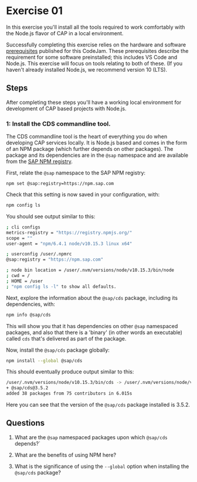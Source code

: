 # Exercise 01

In this exercise you'll install all the tools required to work comfortably with the Node.js flavor of CAP in a local environment.

Successfully completing this exercise relies on the hardware and software [prerequisites](../prerequisites.md) published for this CodeJam. These prerequisites describe the requirement for some software preinstalled; this includes VS Code and Node.js. This exercise will focus on tools relating to both of these. (If you haven't already installed Node.js, we recommend version 10 (LTS).

## Steps

After completing these steps you'll have a working local environment for development of CAP based projects with Node.js.

### 1: Install the CDS commandline tool.

The CDS commandline tool is the heart of everything you do when developing CAP services locally. It is Node.js based and comes in the form of an NPM package (which further depends on other packages). The package and its dependencies are in the `@sap` namespace and are available from the [SAP NPM registry](https://blogs.sap.com/2017/05/16/sap-npm-registry-launched-making-the-lives-of-node.js-developers-easier/).

First, relate the `@sap` namespace to the SAP NPM registry:

```shell
npm set @sap:registry=https://npm.sap.com
```

Check that this setting is now saved in your configuration, with:

```sh
npm config ls
```

You should see output similar to this:

```sh
; cli configs
metrics-registry = "https://registry.npmjs.org/"
scope = ""
user-agent = "npm/6.4.1 node/v10.15.3 linux x64"

; userconfig /user/.npmrc
@sap:registry = "https://npm.sap.com"

; node bin location = /user/.nvm/versions/node/v10.15.3/bin/node
; cwd = /
; HOME = /user
; "npm config ls -l" to show all defaults.
```

Next, explore the information about the `@sap/cds` package, including its dependencies, with:

```sh
npm info @sap/cds
```

This will show you that it has dependencies on other `@sap` namespaced packages, and also that there is a 'binary' (in other words an executable) called `cds` that's delivered as part of the package.

Now, install the `@sap/cds` package globally:

```sh
npm install --global @sap/cds
```

This should eventually produce output similar to this:

```sh
/user/.nvm/versions/node/v10.15.3/bin/cds -> /user/.nvm/versions/node/v10.15.3/lib/node_modules/@sap/cds/bin/cds.js
+ @sap/cds@3.5.2
added 38 packages from 75 contributors in 6.015s
```

Here you can see that the version of the `@sap/cds` package installed is 3.5.2.

## Questions

1. What are the `@sap` namespaced packages upon which `@sap/cds` depends?`

1. What are the benefits of using NPM here?

1. What is the significance of using the `--global` option when installing the `@sap/cds` package?

